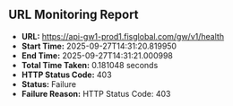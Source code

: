 ## URL Monitoring Report

- **URL:** https://api-gw1-prod1.fisglobal.com/gw/v1/health
- **Start Time:** 2025-09-27T14:31:20.819950
- **End Time:** 2025-09-27T14:31:21.000998
- **Total Time Taken:** 0.181048 seconds
- **HTTP Status Code:** 403
- **Status:** Failure
- **Failure Reason:** HTTP Status Code: 403

